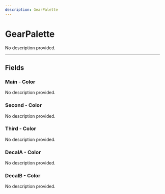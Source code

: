 ```yaml
---
description: GearPalette
---
```


# GearPalette

No description provided.

***

## Fields

### Main - Color

No description provided.

### Second - Color

No description provided.

### Third - Color

No description provided.

### DecalA - Color

No description provided.

### DecalB - Color

No description provided.
